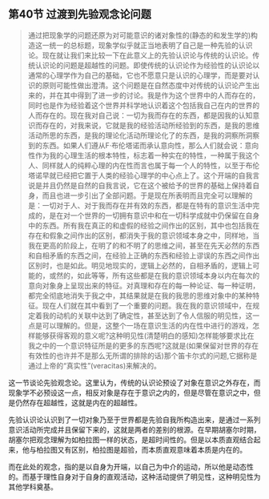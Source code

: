 <h2>第40节 过渡到先验观念论问题</h2><blockquote data-pid="h-9YvcwR">通过把现象学的问题还原为对可能意识的诸对象性的(静态的和发生学的)构造这一统一的总标题，现象学似乎就正当地表明了自己是一种先验的认识论。现在就让我们来比较一下在此意义上的先验认识论与传统的认识论。传统认识论的问题是超越性的问题。即使传统的认识论作为经验性的认识论以通常的心理学作为自己的基础，它也不愿意只是认识的心理学，而是要对认识的原则可能性做出澄清。这个问题是在自然态度中对传统的认识论产生出来的，并在其中得到了进一步的讨论。我是作为这个世界中的人而存在的，同时也是作为经验着这个世界并科学地认识着这个包括我自己在内的世界的人而存在的。现在我对自己说：一切为我而存在的东西，都是因我的认知意识而存在的，对我来说，它就是我的经验活动所经验到的东西，是我的思维活动所思的东西，是我的理论化活动所理论化了的东西，是我的洞察所洞察到的东西。如果人们遵从F·布伦塔诺而承认意向性，那么人们就会说：意向性作为我的心理生活的根本特性，标志着一种实在的特性，一种属于我这个人、同样就人的纯粹心理的内在性而言也属于每一个人的特性，以至于布伦塔诺早就已经把它置于人类的经验心理学的中心点上了。这个开端的自我言说是并且仍然是自然的自我言说，它在这个被给予的世界的基础上保持着自身，而且也进一步引出了全部问题。于是现在所表明而且完全可以理解的是：一切对于人、对于我而存在并有效的东西，都是在特有的意识生活中完成的，是在对一个世界的一切拥有意识中和在一切科学成就中仍保留在自身中的东西。所有我在真正的和虚假的经验之间作出的区别，其中也包括我在存在和假象之间作出的区别，都消失于我的意识领域本身之中，同样地，当我在更高的阶段上，在明了的和不明了的思维之间，甚至在先天必然的东西和自相矛盾的东西之间，在经验上正确的东西和经验上谬误的东西之间作出区别时，也是如此。明见地现实的，逻辑上必然的，自相矛盾的，逻辑上可能的，或然的，如此等等，所有这些都是在我的意识领域本身以内在每次的意向对象身上呈现出来的特征。对真理和存在的每一种论证、每一种证明，都完全彻底地消失于我之中，其结果就是在我的我思的思维对象中的某种特征。现在人们就在其中看到了一个重要的问题。我在我的意识领域中，在规定着我的动机的关联中达到了确定性，甚至达到了令人信服的明见性，这一点是可以理解的。但是，这整个一场在意识生活的内在性中进行的游戏，怎样能够获得客观的意义呢?这种明见性(清楚明白的感知)怎样能够要求比在我之中的一个意识特征所是的更多的东西呢?这就是(如果保留对世界的存在有效性的也许并不是那么无所谓的排除的话)那个笛卡尔式的问题,它据称是通过上帝的“真实性”(veracitas)来解决的。</blockquote><p data-pid="K3ExrScj">这一节谈论先验观念论。这里认为，传统的认识论预设了对象在意识之外存在，而现象学不必预设这一点，相反对象是存在于意识之内的，但是尽管在意识之中，但是仍然存在超越性，这就是内在的超越性。</p><p data-pid="8nQ30cs9">先验认识论认识到了一切对象乃至于世界都是先验自我所构造出来，是通过一系列意识活动所完成并且保留下来的，这就是两者的差别的根源。在早期胡塞尔时期，胡塞尔把观念理解为如柏拉图一样的状态，是超时间性的。但是以本质直观结合起来，他与柏拉图又有区别，柏拉图是超验，而本质直观意味着本质是内在的。</p><p data-pid="fe34cbTF">而在此处的观念，指的是以自身为开端，以自己为中介的运动，所以他是动态性的。而基于理性自身对于自身的直观活动，这种活动提供了明见性，这种明见性为其他学科奠基。</p><p></p>